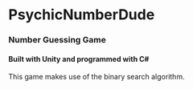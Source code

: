 # PsychicNumberDude
 ### Number Guessing Game
 #### Built with Unity and programmed with C#
 This game makes use of the binary search algorithm.
